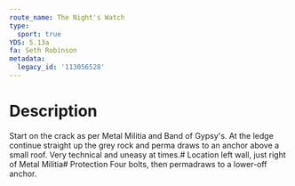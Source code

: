 ```yaml
---
route_name: The Night's Watch
type:
  sport: true
YDS: 5.13a
fa: Seth Robinson
metadata:
  legacy_id: '113056528'
---
```

# Description
Start on the crack as per Metal Militia and Band of Gypsy's. At the ledge continue straight up the grey rock and perma draws to an anchor above a small roof. Very technical and uneasy at times.# Location
left wall, just right of Metal Militia# Protection
Four bolts, then permadraws to a lower-off anchor.
